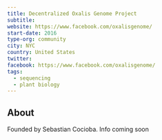 ```yaml
---
title: Decentralized Oxalis Genome Project
subtitle:
website: https://www.facebook.com/oxalisgenome/
start-date: 2016
type-org: community
city: NYC
country: United States
twitter:
facebook: https://www.facebook.com/oxalisgenome/
tags:
  - sequencing
  - plant biology
---
```


## About
Founded by Sebastian Cocioba. Info coming soon
